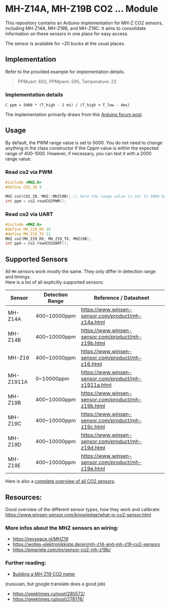 # MH-Z14A, MH-Z19B CO2 ... Module

This repository contains an Arduino implementation for MH-Z CO2 sensors, including MH-Z14A, MH-Z19B, and MH-Z19C. It aims to consolidate information on these sensors in one place for easy access.

The sensor is available for ~20 bucks at the usual places.

## Implementation

Refer to the provided example for implementation details.

> PPMuart: 602, PPMpwm: 595, Temperature: 23

### Implementation details

```
C ppm = 5000 * (T_high - 2 ms) / (T_high + T_low - 4ms)
```

The implementation primarily draws from this [Arduino forum post](https://forum.arduino.cc/index.php?topic=525459.msg3587557#msg3587557).

## Usage
By default, the PWM range value is set to 5000. You do not need to change anything in the class constructor if the Cppm value is within the expected range of 400-1000. However, if necessary, you can test it with a 2000 range value:

### Read co2 via PWM
```cpp
#include <MHZ.h>
#define CO2_IN 9

MHZ co2(CO2_IN, MHZ::MHZ19B); // here the range value is set to 5000 by default (RANGE_5K)
int ppm = co2.readCO2PWM();
```

### Read co2 via UART
```cpp
#include <MHZ.h>
#define MH_Z19_RX 10
#define MH_Z19_TX 11
MHZ co2(MH_Z19_RX, MH_Z19_TX, MHZ19B);
int ppm = co2.readCO2UART();
```

## Supported Sensors
All `MH` sensors work mostly the same. They only differ in detection range and timings.  
Here is a list of all explicitly supported sensors:

| Sensor    | Detection Range | Reference / Datasheet                                            |
|-----------|-----------------|------------------------------------------------------|
| MH-Z14A   | 400~10000ppm    | https://www.winsen-sensor.com/product/mh-z14a.html   |
| MH-Z14B   | 400~10000ppm    | https://www.winsen-sensor.com/product/mh-z19b.html   |
| MH-Z16    | 400~10000ppm    | https://www.winsen-sensor.com/product/mh-z16.html    |
| MH-Z1911A | 0~10000ppm      | https://www.winsen-sensor.com/product/mh-z1911a.html |
| MH-Z19B   | 400~10000ppm    | https://www.winsen-sensor.com/product/mh-z19b.html   |
| MH-Z19C   | 400~10000ppm    | https://www.winsen-sensor.com/product/mh-z19c.html   |
| MH-Z19D   | 400~10000ppm    | https://www.winsen-sensor.com/product/mh-z19d.html   |
| MH-Z19E   | 400~10000ppm    | https://www.winsen-sensor.com/product/mh-z19e.html   |

Here is also a [complete overview of all CO2 sensors](https://www.winsen-sensor.com/co2-sensor/).

## Resources:

Good overview of the different sensor types, how they work and calibrate:
https://www.winsen-sensor.com/knowledge/what-is-co2-sensor.html

### More infos about the MHZ sensors an wiring:
 - https://revspace.nl/MHZ19
 - https://wolles-elektronikkiste.de/en/mh-z14-and-mh-z19-co2-sensors
 - https://emariete.com/en/sensor-co2-mh-z19b/

### Further reading:
- [Building a MH-Z19 CO2 meter](http://ihormelnyk.com/Page/mh-z19_co2_meter)

(russuian, but google translate does a good job)
- https://geektimes.ru/post/285572/
- https://geektimes.ru/post/278178/
